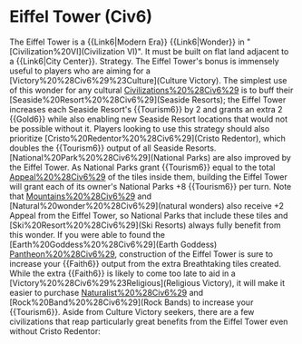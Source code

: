# Eiffel Tower (Civ6)

The Eiffel Tower is a {{Link6|Modern Era}} {{Link6|Wonder}} in "[Civilization%20VI](Civilization VI)". It must be built on flat land adjacent to a {{Link6|City Center}}.
Strategy.
The Eiffel Tower's bonus is immensely useful to players who are aiming for a [Victory%20%28Civ6%29%23Culture](Culture Victory). The simplest use of this wonder for any cultural [Civilizations%20%28Civ6%29](civilization) is to buff their [Seaside%20Resort%20%28Civ6%29](Seaside Resorts); the Eiffel Tower increases each Seaside Resort's {{Tourism6}} by 2 and grants an extra 2 {{Gold6}} while also enabling new Seaside Resort locations that would not be possible without it. Players looking to use this strategy should also prioritize [Cristo%20Redentor%20%28Civ6%29](Cristo Redentor), which doubles the {{Tourism6}} output of all Seaside Resorts.
[National%20Park%20%28Civ6%29](National Parks) are also improved by the Eiffel Tower. As National Parks grant {{Tourism6}} equal to the total [Appeal%20%28Civ6%29](Appeal) of the tiles inside them, building the Eiffel Tower will grant each of its owner's National Parks +8 {{Tourism6}} per turn. Note that [Mountains%20%28Civ6%29](Mountains) and [Natural%20wonder%20%28Civ6%29](natural wonders) also receive +2 Appeal from the Eiffel Tower, so National Parks that include these tiles and [Ski%20Resort%20%28Civ6%29](Ski Resorts) always fully benefit from this wonder.
If you were able to found the [Earth%20Goddess%20%28Civ6%29](Earth Goddess) [Pantheon%20%28Civ6%29](pantheon), construction of the Eiffel Tower is sure to increase your {{Faith6}} output from the extra Breathtaking tiles created. While the extra {{Faith6}} is likely to come too late to aid in a [Victory%20%28Civ6%29%23Religious](Religious Victory), it will make it easier to purchase [Naturalist%20%28Civ6%29](Naturalists) and [Rock%20Band%20%28Civ6%29](Rock Bands) to increase your {{Tourism6}}.
Aside from Culture Victory seekers, there are a few civilizations that reap particularly great benefits from the Eiffel Tower even without Cristo Redentor: